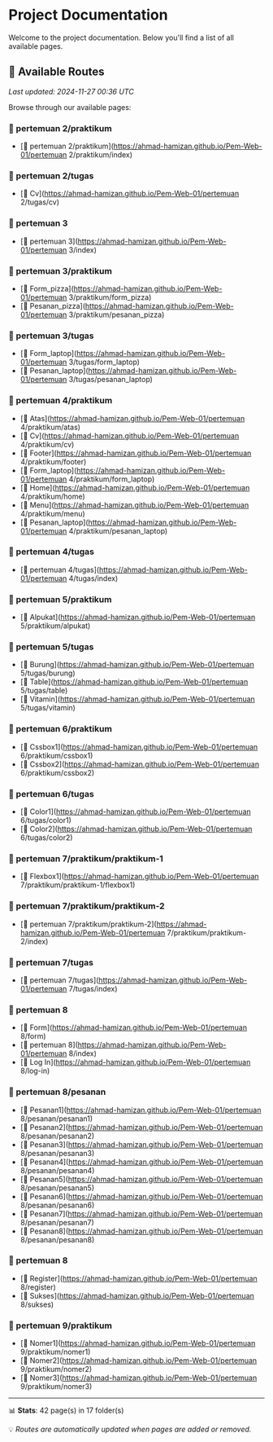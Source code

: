 # Project Documentation

Welcome to the project documentation. Below you'll find a list of all available pages.

## 📄 Available Routes

*Last updated: 2024-11-27 00:36 UTC*

Browse through our available pages:


### 📁 pertemuan 2/praktikum

- [📍 pertemuan 2/praktikum](https://ahmad-hamizan.github.io/Pem-Web-01/pertemuan 2/praktikum/index)

### 📁 pertemuan 2/tugas

- [📄 Cv](https://ahmad-hamizan.github.io/Pem-Web-01/pertemuan 2/tugas/cv)

### 📁 pertemuan 3

- [📍 pertemuan 3](https://ahmad-hamizan.github.io/Pem-Web-01/pertemuan 3/index)

### 📁 pertemuan 3/praktikum

- [📄 Form_pizza](https://ahmad-hamizan.github.io/Pem-Web-01/pertemuan 3/praktikum/form_pizza)
- [📄 Pesanan_pizza](https://ahmad-hamizan.github.io/Pem-Web-01/pertemuan 3/praktikum/pesanan_pizza)

### 📁 pertemuan 3/tugas

- [📄 Form_laptop](https://ahmad-hamizan.github.io/Pem-Web-01/pertemuan 3/tugas/form_laptop)
- [📄 Pesanan_laptop](https://ahmad-hamizan.github.io/Pem-Web-01/pertemuan 3/tugas/pesanan_laptop)

### 📁 pertemuan 4/praktikum

- [📄 Atas](https://ahmad-hamizan.github.io/Pem-Web-01/pertemuan 4/praktikum/atas)
- [📄 Cv](https://ahmad-hamizan.github.io/Pem-Web-01/pertemuan 4/praktikum/cv)
- [📄 Footer](https://ahmad-hamizan.github.io/Pem-Web-01/pertemuan 4/praktikum/footer)
- [📄 Form_laptop](https://ahmad-hamizan.github.io/Pem-Web-01/pertemuan 4/praktikum/form_laptop)
- [📄 Home](https://ahmad-hamizan.github.io/Pem-Web-01/pertemuan 4/praktikum/home)
- [📄 Menu](https://ahmad-hamizan.github.io/Pem-Web-01/pertemuan 4/praktikum/menu)
- [📄 Pesanan_laptop](https://ahmad-hamizan.github.io/Pem-Web-01/pertemuan 4/praktikum/pesanan_laptop)

### 📁 pertemuan 4/tugas

- [📍 pertemuan 4/tugas](https://ahmad-hamizan.github.io/Pem-Web-01/pertemuan 4/tugas/index)

### 📁 pertemuan 5/praktikum

- [📄 Alpukat](https://ahmad-hamizan.github.io/Pem-Web-01/pertemuan 5/praktikum/alpukat)

### 📁 pertemuan 5/tugas

- [📄 Burung](https://ahmad-hamizan.github.io/Pem-Web-01/pertemuan 5/tugas/burung)
- [📄 Table](https://ahmad-hamizan.github.io/Pem-Web-01/pertemuan 5/tugas/table)
- [📄 Vitamin](https://ahmad-hamizan.github.io/Pem-Web-01/pertemuan 5/tugas/vitamin)

### 📁 pertemuan 6/praktikum

- [📄 Cssbox1](https://ahmad-hamizan.github.io/Pem-Web-01/pertemuan 6/praktikum/cssbox1)
- [📄 Cssbox2](https://ahmad-hamizan.github.io/Pem-Web-01/pertemuan 6/praktikum/cssbox2)

### 📁 pertemuan 6/tugas

- [📄 Color1](https://ahmad-hamizan.github.io/Pem-Web-01/pertemuan 6/tugas/color1)
- [📄 Color2](https://ahmad-hamizan.github.io/Pem-Web-01/pertemuan 6/tugas/color2)

### 📁 pertemuan 7/praktikum/praktikum-1

- [📄 Flexbox1](https://ahmad-hamizan.github.io/Pem-Web-01/pertemuan 7/praktikum/praktikum-1/flexbox1)

### 📁 pertemuan 7/praktikum/praktikum-2

- [📍 pertemuan 7/praktikum/praktikum-2](https://ahmad-hamizan.github.io/Pem-Web-01/pertemuan 7/praktikum/praktikum-2/index)

### 📁 pertemuan 7/tugas

- [📍 pertemuan 7/tugas](https://ahmad-hamizan.github.io/Pem-Web-01/pertemuan 7/tugas/index)

### 📁 pertemuan 8

- [📄 Form](https://ahmad-hamizan.github.io/Pem-Web-01/pertemuan 8/form)
- [📍 pertemuan 8](https://ahmad-hamizan.github.io/Pem-Web-01/pertemuan 8/index)
- [📄 Log In](https://ahmad-hamizan.github.io/Pem-Web-01/pertemuan 8/log-in)

### 📁 pertemuan 8/pesanan

- [📄 Pesanan1](https://ahmad-hamizan.github.io/Pem-Web-01/pertemuan 8/pesanan/pesanan1)
- [📄 Pesanan2](https://ahmad-hamizan.github.io/Pem-Web-01/pertemuan 8/pesanan/pesanan2)
- [📄 Pesanan3](https://ahmad-hamizan.github.io/Pem-Web-01/pertemuan 8/pesanan/pesanan3)
- [📄 Pesanan4](https://ahmad-hamizan.github.io/Pem-Web-01/pertemuan 8/pesanan/pesanan4)
- [📄 Pesanan5](https://ahmad-hamizan.github.io/Pem-Web-01/pertemuan 8/pesanan/pesanan5)
- [📄 Pesanan6](https://ahmad-hamizan.github.io/Pem-Web-01/pertemuan 8/pesanan/pesanan6)
- [📄 Pesanan7](https://ahmad-hamizan.github.io/Pem-Web-01/pertemuan 8/pesanan/pesanan7)
- [📄 Pesanan8](https://ahmad-hamizan.github.io/Pem-Web-01/pertemuan 8/pesanan/pesanan8)

### 📁 pertemuan 8

- [📄 Register](https://ahmad-hamizan.github.io/Pem-Web-01/pertemuan 8/register)
- [📄 Sukses](https://ahmad-hamizan.github.io/Pem-Web-01/pertemuan 8/sukses)

### 📁 pertemuan 9/praktikum

- [📄 Nomer1](https://ahmad-hamizan.github.io/Pem-Web-01/pertemuan 9/praktikum/nomer1)
- [📄 Nomer2](https://ahmad-hamizan.github.io/Pem-Web-01/pertemuan 9/praktikum/nomer2)
- [📄 Nomer3](https://ahmad-hamizan.github.io/Pem-Web-01/pertemuan 9/praktikum/nomer3)

---

📊 **Stats**: 42 page(s) in 17 folder(s)

💡 *Routes are automatically updated when pages are added or removed.*
